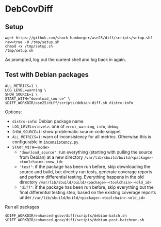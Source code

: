 # DebCovDiff

## Setup

```shell
wget https://github.com/shock-hamburger/ase25/diff/scripts/setup.sh?raw=true -O /tmp/setup.sh
chmod +x /tmp/setup.sh
/tmp/setup.sh
```

As prompted, log out the current shell and log back in again.

## Test with Debian packages

```shell
ALL_METRICS=1 \
LOG_LEVEL=warning \
SHOW_SOURCE=1 \
START_WITH="download_source" \
$DIFF_WORKDIR/ase25/diff/scripts/debian-diff.sh distro-info
```

Options:

- `distro-info`: Debian package name
- `LOG_LEVEL=<level>`: one of `error`, `warning`, `info`, `debug`
- `SHOW_SOURCE=1`: show problematic source code snippet
- `ALL_METRICS=1`: warn of inconsistency for all metrics. Otherwise this is
  configurable in [`inconsistency.py`](./diff/oracles/inconsistency.py).
- `START_WITH=<mode>`
    - `"download_source"`: run everything (starting with pulling the source from
      Debian) at a new directory `/var/lib/sbuild/build/<package>-<toolchain>-<new_id>`
    - `"test"`: if the package has been run before, skip downloading the source
      and build, but directly run tests, generate coverage reports and perform
      differential testing. Everything happens in the old directory
      `/var/lib/sbuild/build/<package>-<toolchain>-<old_id>`
    - `"diff"`: if the package has been run before, skip everything but the
      final differential testing step, based on the existing coverage reports
      under `/var/lib/sbuild/build/<package>-<toolchain>-<old_id>`

Run all packages

```shell
$DIFF_WORKDIR/enhanced-gcov/diff/scripts/debian-batch.sh
$DIFF_WORKDIR/enhanced-gcov/diff/scripts/debian-post-batchrun.sh
```
